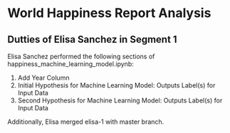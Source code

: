 # World Happiness Report Analysis

## Dutties of Elisa Sanchez in Segment 1
Elisa Sanchez performed the following sections of happiness_machine_learning_model.ipynb:
1. Add Year Column
2. Initial Hypothesis for Machine Learning Model: Outputs Label(s) for Input Data
3. Second Hypothesis for Machine Learning Model: Outputs Label(s) for Input Data

Additionally, Elisa merged elisa-1 with master branch. 
